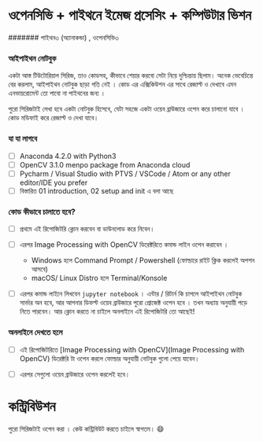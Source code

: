 # ওপেনসিভি + পাইথনে ইমেজ প্রসেসিং + কম্পিউটার ভিশন 
####### পাইথন৩ (অ্যানাকন্ডা) , ওপেনসিভি৩ 

### আইপাইথন নোটবুক 
একটা আস্ত টিউটোরিয়াল সিরিজ, তাও কোডসহ, কীভাবে শেয়ার করবো সেটা নিয়ে দুশ্চিন্তায় ছিলাম। অনেক ভেবেচিন্তে বের করলাম,
আইপাইথন নোটবুক ছাড়া গতি নেই । কোড এর এক্সিকিউশন এর সাথে রেজাল্ট ও দেখাবে এমন এনভায়রোমেন্ট তো পাবো না পাইথনের জন্য । 

পুরো সিরিজটাই লেখা হবে একটা নোটবুক হিসেবে, যেটা সহজে একটা ওয়েব ব্রাউজারে ওপেন করে চালানো যাবে । কোড মডিফাই করে রেজাল্ট 
ও দেখা যাবে। 

### যা যা লাগবে 
- [ ] Anaconda 4.2.0 with Python3
- [ ] OpenCV 3.1.0 menpo package from Anaconda cloud
- [ ] Pycharm / Visual Studio with PTVS / VSCode / Atom or any other editor/IDE you prefer
- [ ] বিস্তারিত 01 introduction, 02 setup and init এ বলা আছে 

### কোড কীভাবে চালাতে হবে? 

- [ ] প্রথমে এই রিপোজিটরি ক্লোন করবেন বা ডাউনলোড করে নিবেন।
- [ ] এরপর  Image Processing with OpenCV ডিরেক্টরিতে কমান্ড লাইন ওপেন করাবেন । 
    - Windows হলে Command Prompt / Powershell (ফোল্ডারে রাইট ক্লিক করলেই অপশন আসবে)
    - macOS/ Linux Distro হলে Terminal/Konsole

- [ ] এরপর কমান্ড লাইনে লিখবেন `jupyter notebook` । এন্টার / রিটার্ন কি চাপলে আইপাইথন নোটবুক সার্ভার অন
     হবে, আর আপনার ডিফল্ট ওয়েব ব্রাউজারে পুরো প্রোজেক্ট ওপেন হবে । তখন অধ্যায় অনুযায়ী পড়ে নিতে পারবেন। আর ক্লোন করতে 
     না চাইলে অনলাইনে এই রিপোজিটরি তো আছেই!  

### অনলাইনে দেখতে হলে 
- [ ]  এই রিপোজিটরিতে [Image Processing with OpenCV](Image Processing with OpenCV) ডিরেক্টরি টা ওপেন করলে ফোল্ডার অনুযায়ী নোটবুক গুলো পেয়ে যাবেন।
- [ ] এরপর সেগুলো ওয়েব ব্রাউজারে ওপেন করলেই হবে। 


# কন্ট্রিবিউশন 

পুরো সিরিজটাই ওপেন করা । কেউ কন্ট্রিবিউট করতে চাইলে স্বাগতম। 😄

